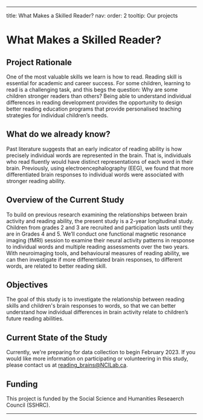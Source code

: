 ---

title: What Makes a Skilled Reader?
nav:
  order: 2
  tooltip: Our projects 

# What Makes a Skilled Reader? 

## Project Rationale
One of the most valuable skills we learn is how to read. Reading skill is essential for academic and career success. For some children, learning to read is a challenging task, and this begs the question: Why are some children stronger readers than others? Being able to understand individual differences in reading development provides the opportunity to design better reading education programs that provide personalised teaching strategies for individual children’s needs.

## What do we already know?
Past literature suggests that an early indicator of reading ability is how precisely individual words are represented in the brain. That is, individuals who read fluently would have distinct representations of each word in their brain. Previously, using electroencephalography (EEG), we found that more differentiated brain responses to individual words were associated with stronger reading ability.

## Overview of the Current Study
To build on previous research examining the relationships between brain activity and reading ability, the present study is a 2-year longitudinal study. Children from grades 2 and 3 are recruited and participation lasts until they are in Grades 4 and 5.  We’ll conduct one functional magnetic resonance imaging (fMRI) session to examine their neural activity patterns in response to individual words and multiple reading assessments over the two years. With neuroimaging tools, and behavioural measures of reading ability, we can then investigate if more differentiated brain responses, to different words, are related to better reading skill. 

## Objectives
The goal of this study is to investigate the relationship between reading skills and children's brain responses to words, so that we can better understand how individual differences in brain activity relate to children’s future reading abilities.

## Current State of the Study
Currently, we're preparing for data collection to begin February 2023. If you would like more information on participating or volunteering in this study, please contact us at reading_brains@NCILab.ca.

## Funding
This project is funded by the Social Science and Humanities Reseaerch Council (SSHRC).

___

